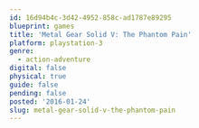 ```yaml
---
id: 16d94b4c-3d42-4952-858c-ad1787e89295
blueprint: games
title: 'Metal Gear Solid V: The Phantom Pain'
platform: playstation-3
genre:
  - action-adventure
digital: false
physical: true
guide: false
pending: false
posted: '2016-01-24'
slug: metal-gear-solid-v-the-phantom-pain
---
```

